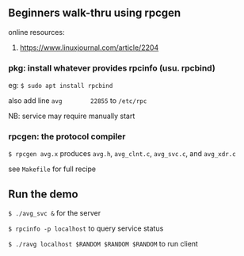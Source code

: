 ## Beginners walk-thru using rpcgen

online resources:

1. https://www.linuxjournal.com/article/2204

### pkg: install whatever provides rpcinfo (usu. rpcbind)

eg: `$ sudo apt install rpcbind`

also add line `avg        22855` to `/etc/rpc`

NB: service may require manually start

### rpcgen: the protocol compiler

`$ rpcgen avg.x` produces `avg.h`, `avg_clnt.c`, `avg_svc.c`, and `avg_xdr.c`

see `Makefile` for full recipe

## Run the demo

`$ ./avg_svc &` for the server

`$ rpcinfo -p localhost` to query service status

`$ ./ravg localhost $RANDOM $RANDOM $RANDOM` to run client
